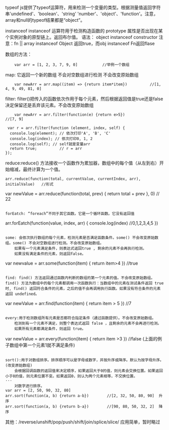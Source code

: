 typeof
    js提供了typeof运算符，用来检测一个变量的类型。根据测量值返回字符串'undefined'、'boolean'、'string'
    'number'、'object'、'function'。注意，array和null的typeof结果都是“object”。

instanceof
    instanceof 运算符用于检测构造函数的 prototype 属性是否出现在某个实例对象的原型链上。返回布尔值。
    语法：    object instanceof constructor
    注意：fn || array instanceof Object 返回true，而obj instanceof Fn返回flase

数组的方法：
```
    var arr = [1, 2, 3, 7, 9, 0]           //举例一个数组
```

map:   它返回一个新的数组   不会对空数组进行检测   不会改变原始数组
```
    var newArr = arr.map((item) => {return item*item})          //[1, 4, 9, 49, 81, 0]
```

filter: filter()把传入的函数依次作用于每个元素，然后根据返回值是true还是false决定保留还是丢弃该元素。不会改变原始数组
```
    var newArr = arr.filter(function(e) {return e>5})               //[7, 9]                 
```
```
 var r = arr.filter(function (element, index, self) {
  console.log(element); // 依次打印'A', 'B', 'C'
  console.log(index); // 依次打印0, 1, 2
  console.log(self); // self就是变量arr
  return true;          // r = arr
});
```

reduce:reduce() 方法接收一个函数作为累加器，数组中的每个值（从左到右）开始缩减，最终计算为一个值。
```
arr.reduce(function(total, currentValue, currentIndex, arr), initialValue)   //形式
```
var newValue = arr.reduce(function(total, prev) {
  return total + prev
}, 0)                                              // 22
```

forEatch: “foreach”不同于其它函数。它是一个循环函数。它没有返回值
```
arr.forEatch(function(value, index, arr) {
  console.log(index)                          //0,1,2,3,4,5
})                                                      
```

some: 会依次执行数组的每个元素，检测元素是否满足函数条件。some() 不会改变原始数组。some() 不会对空数组进行检测。不会改变原始数组。
    如果有一个元素满足条件，则表达式返回true , 剩余的元素不会再执行检测。
    如果没有满足条件的元素，则返回false。
```
var newvalue = arr.some(function(item) {
  return item>4
})                                            //true
```

find: find() 方法返回通过函数内判断的数组的第一个元素的值。不会改变原始数组。
find() 方法为数组中的每个元素都调用一次函数执行：当数组中的元素在测试条件返回 true 时, find() 返回符合条件的元素，之后的值不会再调用执行函数。如果没有符合条件的元素返回 undefined。
```
var newValue = arr.find(function(item) {
  return item > 5
})                                  //7
```

every:用于检测数组所有元素是否都符合指定条件（通过函数提供）。不会改变原始数组。
    检测到有一个元素不满足，则整个表达式返回 false ，且剩余的元素不会再进行检测。
    如果所有元素都满足条件，则返回 true。
```
var newValue = arr.every(function(item) {
  return item >3
})                                      //false   (上面的例子数组中第一个元素1就不满足条件)
```

sort():用于对数组排序。排序顺序可以是字母或数字，并按升序或降序。默认为按字母升序。  (改变原始数组)  
    会根据回调函数的返回值来决定顺序，如果返回大于0的值，则元素会交换位置。如果返回小于0的值，则元素位置不变。如果返回0，则认为两个元素相等，不交换位置。
···
    对数字进行排序。
var arr = [2, 50, 90, 32, 80]
arr.sort(function(a, b) {return a-b})        //[2, 32, 50, 80, 90]  升序
arr.sort(function(a, b) {return b-a})        //[90, 80, 50, 32, 2]  降序
```

其他：/reverse/unshift/pop/push/shift/join/splice/slice/  应用简单，暂时略过
